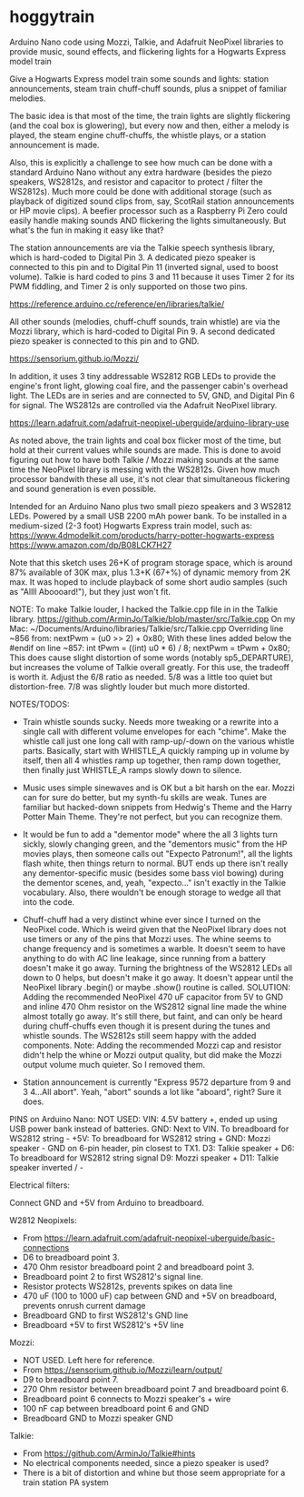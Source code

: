 # hoggytrain
Arduino Nano code using Mozzi, Talkie, and Adafruit NeoPixel libraries to provide music, sound effects, and flickering lights for a Hogwarts Express model train

Give a Hogwarts Express model train some sounds and lights: station announcements, steam train chuff-chuff sounds,
plus a snippet of familiar melodies.

The basic idea is that most of the time, the train lights are slightly flickering (and the coal box is glowering), but
every now and then, either a melody is played, the steam engine chuff-chuffs, the whistle plays, or a station announcement is made.

Also, this is explicitly a challenge to see how much can be done with a standard Arduino Nano without any extra hardware (besides
the piezo speakers, WS2812s, and resistor and capacitor to protect / filter the WS2812s). Much more could be done with additional
storage (such as playback of digitized sound clips from, say, ScotRail station announcements or HP movie clips). A beefier processor
such as a Raspberry Pi Zero could easily handle making sounds AND flickering the lights simultaneously. But what's the fun in making
it easy like that?

The station announcements are via the Talkie speech synthesis library, which is hard-coded to Digital Pin 3. A dedicated
piezo speaker is connected to this pin and to Digital Pin 11 (inverted signal, used to boost volume). Talkie is hard coded
to pins 3 and 11 because it uses Timer 2 for its PWM fiddling, and Timer 2 is only supported on those two pins.

  https://reference.arduino.cc/reference/en/libraries/talkie/

All other sounds (melodies, chuff-chuff sounds, train whistle) are via the Mozzi library, which is hard-coded to
Digital Pin 9. A second dedicated piezo speaker is connected to this pin and to GND.

  https://sensorium.github.io/Mozzi/

In addition, it uses 3 tiny addressable WS2812 RGB LEDs to provide the engine's front light, glowing coal fire, and the
passenger cabin's overhead light. The LEDs are in series and are connected to 5V, GND, and Digital Pin 6 for signal. The WS2812s
are controlled via the Adafruit NeoPixel library.

  https://learn.adafruit.com/adafruit-neopixel-uberguide/arduino-library-use

As noted above, the train lights and coal box flicker most of the time, but hold at their current values while sounds are made. This
is done to avoid figuring out how to have both Talkie / Mozzi making sounds at the same time the NeoPixel library is messing with the
WS2812s. Given how much processor bandwith these all use, it's not clear that simultaneous flickering and sound generation is
even possible.

Intended for an Arduino Nano plus two small piezo speakers and 3 WS2812 LEDs. Powered by a small USB 2200 mAh power bank.
To be installed in a medium-sized (2-3 foot) Hogwarts Express train model, such as:
  https://www.4dmodelkit.com/products/harry-potter-hogwarts-express
  https://www.amazon.com/dp/B08LCK7H27

Note that this sketch uses 26+K of program storage space, which is around 87% available of 30K max, plus 1.3+K (67+%) of dynamic
memory from 2K max. It was hoped to include playback of some short audio samples (such as "Allll Aboooard!"), but they just won't fit.

NOTE: To make Talkie louder, I hacked the Talkie.cpp file in in the Talkie library.
  https://github.com/ArminJo/Talkie/blob/master/src/Talkie.cpp
On my Mac: ~/Documents/Arduino/libraries/Talkie/src/Talkie.cpp
Overriding line ~856 from:
  nextPwm = (u0 >> 2) + 0x80;
With these lines added below the #endif on line ~857:
  int tPwm = ((int) u0 * 6) / 8;
  nextPwm = tPwm + 0x80;
This does cause slight distortion of some words (notably sp5_DEPARTURE), but increases the volume of Talkie overall
greatly. For this use, the tradeoff is worth it. Adjust the 6/8 ratio as needed. 5/8 was a little too quiet but
distortion-free. 7/8 was slightly louder but much more distorted.

NOTES/TODOS: 
- Train whistle sounds sucky. Needs more tweaking or a rewrite into a single call with different volume envelopes for each "chime".
  Make the whistle call just one long call with ramp-up/-down on the various whistle parts. Basically, start with WHISTLE_A quickly 
  ramping up in volume by itself, then all 4 whistles ramp up together, then ramp down together, then finally just WHISTLE_A ramps
  slowly down to silence.

- Music uses simple sinewaves and is OK but a bit harsh on the ear. Mozzi can for sure do better, but my synth-fu skills are weak.
  Tunes are familiar but hacked-down snippets from Hedwig's Theme and the Harry Potter Main Theme. They're not perfect, but
  you can recognize them.

- It would be fun to add a "dementor mode" where the all 3 lights turn sickly, slowly changing green, and the "dementors music"
  from the HP movies plays, then someone calls out "Expecto Patronum!", all the lights flash white, then things return to normal. 
  BUT ends up there isn't really any dementor-specific music (besides some bass viol bowing) during the dementor scenes, and, yeah,
  "expecto..." isn't exactly in the Talkie vocabulary. Also, there wouldn't be enough storage to wedge all that into the code.

+ Chuff-chuff had a very distinct whine ever since I turned on the NeoPixel code. Which is weird given that the NeoPixel library
  does not use timers or any of the pins that Mozzi uses. The whine seems to change frequency and is sometimes a warble. It
  doesn't seem to have anything to do with AC line leakage, since running from a battery doesn't make it go away. Turning the
  brightness of the WS2812 LEDs all down to 0 helps, but doesn't make it go away. It doesn't appear until the NeoPixel library
  .begin() or maybe .show() routine is called.
  SOLUTION: Adding the recommended NeoPixel 470 uF capacitor from 5V to GND and inline 470 Ohm resistor on the WS2812 signal line
    made the whine almost totally go away. It's still there, but faint, and can only be heard during chuff-chuffs even though it is
    present during the tunes and whistle sounds. The WS2812s still seem happy with the added components.
  Note: Adding the recommended Mozzi cap and resistor didn't help the whine or Mozzi output quality, but did make the Mozzi output
    volume much quieter. So I removed them.

+ Station announcement is currently "Express 9572 departure from 9 and 3 4...All abort". 
  Yeah, "abort" sounds a lot like "aboard", right? Sure it does.

PINS on Arduino Nano:
  NOT USED: VIN: 4.5V battery +, ended up using USB power bank instead of batteries.
  GND: Next to VIN. To breadboard for WS2812 string -
  +5V: To breadboard for WS2812 string +
  GND: Mozzi speaker -   GND on 6-pin header, pin closest to TX1.
  D3:  Talkie speaker +
  D6:  To breadboard for WS2812 string signal
  D9:  Mozzi speaker +
  D11: Talkie speaker inverted / -

Electrical filters:

Connect GND and +5V from Arduino to breadboard.

W2812 Neopixels:
  - From https://learn.adafruit.com/adafruit-neopixel-uberguide/basic-connections
  - D6 to breadboard point 3.
  - 470 Ohm resistor breadboard point 2 and breadboard point 3.
  - Breadboard point 2 to first WS2812's signal line.
  - Resistor protects WS2812s, prevents spikes on data line
  - 470 uF (100 to 1000 uF) cap between GND and +5V on breadboard, prevents onrush current damage
  - Breadboard GND to first WS2812's GND line
  - Breadboard +5V to first WS2812's +5V line

Mozzi:
  - NOT USED. Left here for reference.
  - From https://sensorium.github.io/Mozzi/learn/output/
  - D9 to breadboard point 7.
  - 270 Ohm resistor between breadboard point 7 and breadboard point 6.
  - Breadboard point 6 connects to Mozzi speaker's + wire
  - 100 nF cap between breadboard point 6 and GND
  - Breadboard GND to Mozzi speaker GND

Talkie:
  - From https://github.com/ArminJo/Talkie#hints
  - No electrical components needed, since a piezo speaker is used?
  - There is a bit of distortion and whine but those seem appropriate for a train station PA system
